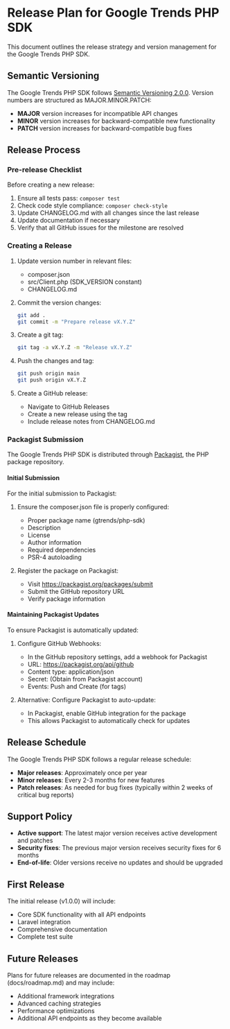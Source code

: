 # Release Plan for Google Trends PHP SDK

This document outlines the release strategy and version management for the Google Trends PHP SDK.

## Semantic Versioning

The Google Trends PHP SDK follows [Semantic Versioning 2.0.0](https://semver.org/). Version numbers are structured as MAJOR.MINOR.PATCH:

- **MAJOR** version increases for incompatible API changes
- **MINOR** version increases for backward-compatible new functionality
- **PATCH** version increases for backward-compatible bug fixes

## Release Process

### Pre-release Checklist

Before creating a new release:

1. Ensure all tests pass: `composer test`
2. Check code style compliance: `composer check-style`
3. Update CHANGELOG.md with all changes since the last release
4. Update documentation if necessary
5. Verify that all GitHub issues for the milestone are resolved

### Creating a Release

1. Update version number in relevant files:
   - composer.json
   - src/Client.php (SDK_VERSION constant)
   - CHANGELOG.md

2. Commit the version changes:
   ```bash
   git add .
   git commit -m "Prepare release vX.Y.Z"
   ```

3. Create a git tag:
   ```bash
   git tag -a vX.Y.Z -m "Release vX.Y.Z"
   ```

4. Push the changes and tag:
   ```bash
   git push origin main
   git push origin vX.Y.Z
   ```

5. Create a GitHub release:
   - Navigate to GitHub Releases
   - Create a new release using the tag
   - Include release notes from CHANGELOG.md

### Packagist Submission

The Google Trends PHP SDK is distributed through [Packagist](https://packagist.org/), the PHP package repository.

#### Initial Submission

For the initial submission to Packagist:

1. Ensure the composer.json file is properly configured:
   - Proper package name (gtrends/php-sdk)
   - Description
   - License
   - Author information
   - Required dependencies
   - PSR-4 autoloading

2. Register the package on Packagist:
   - Visit https://packagist.org/packages/submit
   - Submit the GitHub repository URL
   - Verify package information

#### Maintaining Packagist Updates

To ensure Packagist is automatically updated:

1. Configure GitHub Webhooks:
   - In the GitHub repository settings, add a webhook for Packagist
   - URL: https://packagist.org/api/github
   - Content type: application/json
   - Secret: (Obtain from Packagist account)
   - Events: Push and Create (for tags)

2. Alternative: Configure Packagist to auto-update:
   - In Packagist, enable GitHub integration for the package
   - This allows Packagist to automatically check for updates

## Release Schedule

The Google Trends PHP SDK follows a regular release schedule:

- **Major releases**: Approximately once per year
- **Minor releases**: Every 2-3 months for new features
- **Patch releases**: As needed for bug fixes (typically within 2 weeks of critical bug reports)

## Support Policy

- **Active support**: The latest major version receives active development and patches
- **Security fixes**: The previous major version receives security fixes for 6 months
- **End-of-life**: Older versions receive no updates and should be upgraded

## First Release

The initial release (v1.0.0) will include:

- Core SDK functionality with all API endpoints
- Laravel integration
- Comprehensive documentation
- Complete test suite

## Future Releases

Plans for future releases are documented in the roadmap (docs/roadmap.md) and may include:

- Additional framework integrations
- Advanced caching strategies
- Performance optimizations
- Additional API endpoints as they become available 